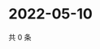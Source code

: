 # 2022-05-10

共 0 条

<!-- BEGIN WEIBO -->
<!-- 最后更新时间 Tue May 10 2022 14:16:46 GMT+0800 (China Standard Time) -->

<!-- END WEIBO -->
